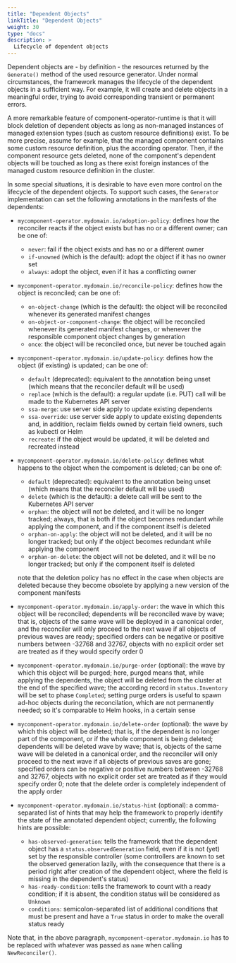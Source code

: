 ```yaml
---
title: "Dependent Objects"
linkTitle: "Dependent Objects"
weight: 30
type: "docs"
description: >
  Lifecycle of dependent objects
---
```


Dependent objects are - by definition - the resources returned by the `Generate()` method of the used resource generator.
Under normal circumstances, the framework manages the lifecycle of the dependent objects in a sufficient way.
For example, it will create and delete objects in a meaningful order, trying to avoid corresponding transient or permanent errors.

A more remarkable feature of component-operator-runtime is that it will block deletion of dependent objects
as long as non-managed instances of managed extension types (such as custom resource definitions) exist.
To be more precise, assume for example, that the managed component contains some custom resource definition, plus the according operator.
Then, if the component resource gets deleted, none of the component's dependent objects will be touched as long as there exist foreign
instances of the managed custom resource definition in the cluster.

In some special situations, it is desirable to have even more control on the lifecycle of the dependent objects.
To support such cases, the `Generator` implementation can set the following annotations in the manifests of the dependents:
- `mycomponent-operator.mydomain.io/adoption-policy`: defines how the reconciler reacts if the object exists but has no or a different owner; can be one of:
  - `never`: fail if the object exists and has no or a different owner
  - `if-unowned` (which is the default): adopt the object if it has no owner set
  - `always`: adopt the object, even if it has a conflicting owner
- `mycomponent-operator.mydomain.io/reconcile-policy`: defines how the object is reconciled; can be one of:
  - `on-object-change` (which is the default): the object will be reconciled whenever its generated manifest changes
  - `on-object-or-component-change`: the object will be reconciled whenever its generated manifest changes, or whenever the responsible component object changes by generation
  - `once`: the object will be reconciled once, but never be touched again
- `mycomponent-operator.mydomain.io/update-policy`: defines how the object (if existing) is updated; can be one of:
  - `default` (deprecated): equivalent to the annotation being unset (which means that the reconciler default will be used)
  - `replace` (which is the default): a regular update (i.e. PUT) call will be made to the Kubernetes API server
  - `ssa-merge`: use server side apply to update existing dependents
  - `ssa-override`: use server side apply to update existing dependents and, in addition, reclaim fields owned by certain field owners, such as kubectl or Helm 
  - `recreate`: if the object would be updated, it will be deleted and recreated instead
- `mycomponent-operator.mydomain.io/delete-policy`: defines what happens to the object when the compoment is deleted; can be one of:
  - `default` (deprecated): equivalent to the annotation being unset (which means that the reconciler default will be used)
  - `delete` (which is the default): a delete call will be sent to the Kubernetes API server
  - `orphan`: the object will not be deleted, and it will be no longer tracked; always, that is both if the object becomes redundant while applying the component, and if the component itself is deleted
  - `orphan-on-apply`: the object will not be deleted, and it will be no longer tracked; but only if the object becomes redundant while applying the component
  - `orphan-on-delete`: the object will not be deleted, and it will be no longer tracked; but only if the component itself is deleted

  note that the deletion policy has no effect in the case when objects are deleted because they become obsolete by applying a new version of the component manifests
- `mycomponent-operator.mydomain.io/apply-order`: the wave in which this object will be reconciled; dependents will be reconciled wave by wave; that is, objects of the same wave will be deployed in a canonical order, and the reconciler will only proceed to the next wave if all objects of previous waves are ready; specified orders can be negative or positive numbers between -32768 and 32767, objects with no explicit order set are treated as if they would specify order 0
- `mycomponent-operator.mydomain.io/purge-order` (optional): the wave by which this object will be purged; here, purged means that, while applying the dependents, the object will be deleted from the cluster at the end of the specified wave; the according record in `status.Inventory` will be set to phase `Completed`; setting purge orders is useful to spawn ad-hoc objects during the reconcilation, which are not permanently needed; so it's comparable to Helm hooks, in a certain sense
- `mycomponent-operator.mydomain.io/delete-order` (optional): the wave by which this object will be deleted; that is, if the dependent is no longer part of the component, or if the whole component is being deleted; dependents will be deleted wave by wave; that is, objects of the same wave will be deleted in a canonical order, and the reconciler will only proceed to the next wave if all objects of previous saves are gone; specified orders can be negative or positive numbers between -32768 and 32767, objects with no explicit order set are treated as if they would specify order 0; note that the delete order is completely independent of the apply order
- `mycomponent-operator.mydomain.io/status-hint` (optional): a comma-separated list of hints that may help the framework to properly identify the state of the annotated dependent object; currently, the following hints are possible:
  - `has-observed-generation`: tells the framework that the dependent object has a `status.observedGeneration` field, even if it is not (yet) set by the responsible controller (some controllers are known to set the observed generation lazily, with the consequence that there is a period right after creation of the dependent object, where the field is missing in the dependent's status)
  - `has-ready-condition`: tells the framework to count with a ready condition; if it is absent, the condition status will be considered as `Unknown`
  - `conditions`: semicolon-separated list of additional conditions that must be present and have a `True` status in order to make the overall status ready

Note that, in the above paragraph, `mycomponent-operator.mydomain.io` has to be replaced with whatever was passed as `name` when calling `NewReconciler()`.

